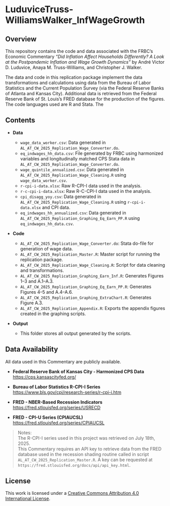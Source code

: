 # LuduviceTruss-WilliamsWalker_InfWageGrowth

## Overview

This repository contains the code and data associated with the FRBC’s Economic Commentary *“Did Inflation Affect Households Differently? A Look at the Postpandemic Inflation and Wage Growth Dynamics”* by André Victor D. Luduvice, Anaya M. Truss-Williams, and Christopher J. Walker.

The data and code in this replication package implement the data transformations and calculations using data from the Bureau of Labor Statistics and the Current Population Survey (via the Federal Reserve Banks of Atlanta and Kansas City). Additional data is retrieved from the Federal Reserve Bank of St. Louis’s FRED database for the production of the figures. The code languages used are R and Stata. The 

## Contents

- **Data**
  - `wage_data_worker.csv`: Data generated in `AL_AT_CW_2025_Replication_Wage_Converter.do`.
  - `eq_indwages_hh_data.csv`: File generated by FRBC using harmonized variables and longitudinally matched CPS Stata data in `AL_AT_CW_2025_Replication_Wage_Converter.do`.
  - `wage_quintile_annualized.csv`: Data generated in `AL_AT_CW_2025_Replication_Wage_Cleaning.R` using `wage_data_worker.csv`.
  - `r-cpi-i-data.xlsx`: Raw R-CPI-I data used in the analysis.
  - `r-c-cpi-i-data.xlsx`: Raw R-C-CPI-I data used in the analysis.
  - `cpi_disagg_yoy.csv`: Data generated in ` AL_AT_CW_2025_Replication_Wage_Cleaning.R` using `r-cpi-i-data.xlsx` and CPI data.
  - `eq_indwages_hh_annualized.csv`: Data generated in `AL_AT_CW_2025_Replication_Graphing_Eq_Earn_PP.R` using `eq_indwages_hh_data.csv`.

- **Code**
  - `AL_AT_CW_2025_Replication_Wage_Converter.do`: Stata do-file for generation of wage data.
  - `AL_AT_CW_2025_Replication_Master.R`: Master script for running the replication package.
  - `AL_AT_CW_2025_Replication_Wage_Cleaning.R`: Script for data cleaning and transformations.
  - `AL_AT_CW_2025_Replication_Graphing_Earn_Inf.R`: Generates Figures 1–3 and A.1–A.3.
  - `AL_AT_CW_2025_Replication_Graphing_Eq_Earn_PP.R`: Generates Figures 4–5 and A.4–A.6.
  - `AL_AT_CW_2025_Replication_Graphing_ExtraChart.R`: Generates Figure A.3.
  - `AL_AT_CW_2025_Replication_Appendix.R`: Exports the appendix figures created in the graphing scripts.

- **Output**
  - This folder stores all output generated by the scripts.

## Data Availability

All data used in this Commentary are publicly available.

- **Federal Reserve Bank of Kansas City - Harmonized CPS Data**  
  https://cps.kansascityfed.org/

- **Bureau of Labor Statistics R-CPI-I Series**  
  https://www.bls.gov/cpi/research-series/r-cpi-i.htm

- **FRED - NBER-Based Recession Indicators**  
  https://fred.stlouisfed.org/series/USRECD

- **FRED - CPI-U Series (CPIAUCSL)**  
  https://fred.stlouisfed.org/series/CPIAUCSL

> Notes:  
  The R-CPI-I series used in this project was retrieved on July 18th, 2025.  
  This Commentary requires an API key to retrieve data from the FRED database used in the recession shading routine called in script `AL_AT_CW_2025_Replication_Master.R`. A key can be requested at `https://fred.stlouisfed.org/docs/api/api_key.html`.

## License

This work is licensed under a
[Creative Commons Attribution 4.0 International License][cc-by].

[cc-by]: http://creativecommons.org/licenses/by/4.0/
